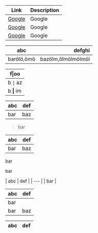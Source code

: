 

| Link             | Description   |
|------------------------|---------------|
| [Google](https://google.com) | Google |
| [Google](https://google.com) | Google |
| [Google](https://google.com) | Google |

| abc | defghi |
:-: | -----------:
barölö,ömö | bazölm,ölmölmölmöl


| f\|oo  |
| ------ |
| b `\|` az |
| b **\|** im |

| abc | def |
| --- | --- |
| bar | baz |
> bar

| abc | def |
| --- | --- |
| bar | baz |
bar

bar


| abc | def |
| --- |
| bar |

| abc | def |
| --- | --- |
| bar |
| bar | baz | boo |


| abc | def |
| --- | --- |
